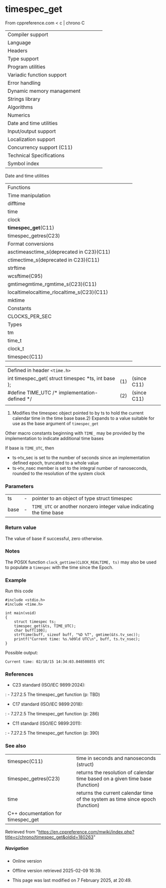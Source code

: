 # timespec_get

From cppreference.com
< c‎ | chrono
 C

|  |  |  |  |  |
| --- | --- | --- | --- | --- |
| Compiler support | | | | |
| Language | | | | |
| Headers | | | | |
| Type support | | | | |
| Program utilities | | | | |
| Variadic function support | | | | |
| Error handling | | | | |
| Dynamic memory management | | | | |
| Strings library | | | | |
| Algorithms | | | | |
| Numerics | | | | |
| Date and time utilities | | | | |
| Input/output support | | | | |
| Localization support | | | | |
| Concurrency support (C11) | | | | |
| Technical Specifications | | | | |
| Symbol index | | | | |

 Date and time utilities

|  |  |  |  |  |
| --- | --- | --- | --- | --- |
| Functions | | | | |
| Time manipulation | | | | |
| difftime | | | | |
| time | | | | |
| clock | | | | |
| ****timespec_get****(C11) | | | | |
| timespec_getres(C23) | | | | |
| Format conversions | | | | |
| asctimeasctime_s(deprecated in C23)(C11) | | | | |
| ctimectime_s(deprecated in C23)(C11) | | | | |
| strftime | | | | |
| wcsftime(C95) | | | | |
| gmtimegmtime_rgmtime_s(C23)(C11) | | | | |
| localtimelocaltime_rlocaltime_s(C23)(C11) | | | | |
| mktime | | | | |
| Constants | | | | |
| CLOCKS_PER_SEC | | | | |
| Types | | | | |
| tm | | | | |
| time_t | | | | |
| clock_t | | | | |
| timespec(C11) | | | | |

|  |  |  |
| --- | --- | --- |
| Defined in header `<time.h>` |  |  |
| int timespec_get( struct timespec \*ts, int base ); | (1) | (since C11) |
| #define TIME_UTC /\* implementation-defined \*/ | (2) | (since C11) |
|  |  |  |

1) Modifies the timespec object pointed to by ts to hold the current calendar time in the time base base.2) Expands to a value suitable for use as the base argument of `timespec_get`

Other macro constants beginning with `TIME_` may be provided by the implementation to indicate additional time bases

If base is `TIME_UTC`, then

- ts->tv_sec is set to the number of seconds since an implementation defined epoch, truncated to a whole value
- ts->tv_nsec member is set to the integral number of nanoseconds, rounded to the resolution of the system clock

### Parameters

|  |  |  |
| --- | --- | --- |
| ts | - | pointer to an object of type struct timespec |
| base | - | `TIME_UTC` or another nonzero integer value indicating the time base |

### Return value

The value of base if successful, zero otherwise.

### Notes

The POSIX function `clock_gettime(CLOCK_REALTIME, ts)` may also be used to populate a `timespec` with the time since the Epoch.

### Example

Run this code

```
#include <stdio.h>
#include <time.h>
 
int main(void)
{
    struct timespec ts;
    timespec_get(&ts, TIME_UTC);
    char buff[100];
    strftime(buff, sizeof buff, "%D %T", gmtime(&ts.tv_sec));
    printf("Current time: %s.%09ld UTC\n", buff, ts.tv_nsec);
}

```

Possible output:

```
Current time: 02/18/15 14:34:03.048508855 UTC

```

### References

- C23 standard (ISO/IEC 9899:2024):

:   - 7.27.2.5 The timespec_get function (p: TBD)

- C17 standard (ISO/IEC 9899:2018):

:   - 7.27.2.5 The timespec_get function (p: 286)

- C11 standard (ISO/IEC 9899:2011):

:   - 7.27.2.5 The timespec_get function (p: 390)

### See also

|  |  |
| --- | --- |
| timespec(C11) | time in seconds and nanoseconds  (struct) |
| timespec_getres(C23) | returns the resolution of calendar time based on a given time base   (function) |
| time | returns the current calendar time of the system as time since epoch   (function) |
| C++ documentation for timespec_get | |

Retrieved from "<https://en.cppreference.com/mwiki/index.php?title=c/chrono/timespec_get&oldid=180263>"

##### Navigation

- Online version
- Offline version retrieved 2025-02-09 16:39.

- This page was last modified on 7 February 2025, at 20:49.